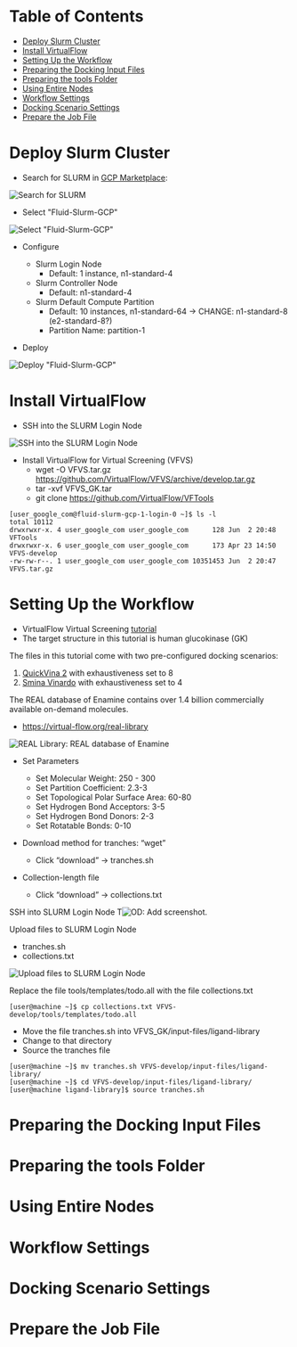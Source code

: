 # Table of Contents

- [Deploy Slurm Cluster](#deploy-slurm-cluster)
- [Install VirtualFlow](#install-virtualflow)
- [Setting Up the Workflow](#setting-up-the-workflow)
- [Preparing the Docking Input Files](#preparing-the-docking-input-files)
- [Preparing the tools Folder](#preparing-the-tools-folder)
- [Using Entire Nodes](#using-entire-nodes)
- [Workflow Settings](#workflow-settings)
- [Docking Scenario Settings](#docking-scenario-settings)
- [Prepare the Job File](#prepare-the-job-file)

# Deploy Slurm Cluster

* Search for SLURM in <a href="https://console.cloud.google.com/marketplace/" target="_blank">GCP Marketplace</a>: 

![Search for SLURM](images/image-00.png)

* Select "Fluid-Slurm-GCP"

![Select "Fluid-Slurm-GCP"](images/image-01.png)

* Configure
  * Slurm Login Node
    * Default: 1 instance, n1-standard-4
  * Slurm Controller Node
    * Default: n1-standard-4
  * Slurm Default Compute Partition
    * Default: 10 instances, n1-standard-64 → CHANGE: n1-standard-8 (e2-standard-8?)
    * Partition Name: partition-1

* Deploy

![Deploy "Fluid-Slurm-GCP"](images/image-02.png)

# Install VirtualFlow

* SSH into the SLURM Login Node

![SSH into the SLURM Login Node](images/image-03.png)

* Install VirtualFlow for Virtual Screening (VFVS)
  * wget -O VFVS.tar.gz <a href="https://github.com/VirtualFlow/VFVS/archive/develop.tar.gz" target="_blank">https://github.com/VirtualFlow/VFVS/archive/develop.tar.gz</a>
  * tar -xvf VFVS_GK.tar
  * git clone <a href="https://github.com/VirtualFlow/VFTools" target="_blank">https://github.com/VirtualFlow/VFTools</a>

```
[user_google_com@fluid-slurm-gcp-1-login-0 ~]$ ls -l
total 10112
drwxrwxr-x. 4 user_google_com user_google_com      128 Jun  2 20:48 VFTools
drwxrwxr-x. 6 user_google_com user_google_com      173 Apr 23 14:50 VFVS-develop
-rw-rw-r--. 1 user_google_com user_google_com 10351453 Jun  2 20:47 VFVS.tar.gz
```

# Setting Up the Workflow

* VirtualFlow Virtual Screening <a href="https://docs.virtual-flow.org/tutorials/-LdE94b2AVfBFT72zK-v/tutorial-2-vfvs-scratch/introduction" target="_blank">tutorial<a/>
* The target structure in this tutorial is human glucokinase (GK)
 
The files in this tutorial come with two pre-configured docking scenarios:

1. <a href="https://academic.oup.com/bioinformatics/article/31/13/2214/195750" target="_blank">QuickVina 2</a> with exhaustiveness set to 8
1. <a href="https://journals.plos.org/plosone/article?id=10.1371/journal.pone.0155183" target="_blank">Smina Vinardo</a> with exhaustiveness set to 4

The REAL database of Enamine contains over 1.4 billion commercially available on-demand molecules.

* <a href="https://virtual-flow.org/real-library" target="_blank">https://virtual-flow.org/real-library</a>

![REAL Library: REAL database of Enamine](images/image-04.png)

* Set Parameters
  * Set Molecular Weight: 250 - 300
  * Set Partition Coefficient: 2.3-3
  * Set Topological Polar Surface Area: 60-80
  * Set Hydrogen Bond Acceptors: 3-5
  * Set Hydrogen Bond Donors: 2-3
  * Set Rotatable Bonds: 0-10

* Download method for tranches: “wget”
  * Click “download” → tranches.sh

* Collection-length file
  * Click “download” → collections.txt

SSH into SLURM Login Node
T![OD: Add screenshot.]()


Upload files to SLURM Login Node
* tranches.sh
* collections.txt

![Upload files to SLURM Login Node](images/image-05.png)

Replace the file tools/templates/todo.all with the file collections.txt

```
[user@machine ~]$ cp collections.txt VFVS-develop/tools/templates/todo.all
```

* Move the file tranches.sh into VFVS_GK/input-files/ligand-library
* Change to that directory
* Source the tranches file

```
[user@machine ~]$ mv tranches.sh VFVS-develop/input-files/ligand-library/
[user@machine ~]$ cd VFVS-develop/input-files/ligand-library/
[user@machine ligand-library]$ source tranches.sh 
```

# Preparing the Docking Input Files

# Preparing the tools Folder

# Using Entire Nodes

# Workflow Settings

# Docking Scenario Settings

# Prepare the Job File
